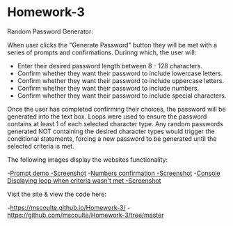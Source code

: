 # Homework-3

Random Password Generator:

When user clicks the "Generate Password" button they will be met with a series of prompts and confirmations.
Durinng which, the user will:

- Enter their desired password length between 8 - 128 characters. 
- Confirm whether they want their password to include lowercase letters.
- Confirm whether they want their password to include uppercase letters.
- Confirm whether they want their password to include numbers.
- Confirm whether they want their password to include special characters.

Once the user has completed confirming their choices, the password will be generated into the text box.
Loops were used to ensure the password contains at least 1 of each selected character type. Any random 
passwords generated NOT containing the desired character types would trigger the conditional 
statements, forcing a new password to be generated until the selected criteria is met.

The following images display the websites functionality:

-[Prompt demo -Screenshot](./Assets/Prompt.png)
-[Numbers confirmation -Screenshot](./Assets/NumbersPrompt.png)
-[Console Displaying loop when criteria wasn't met -Screenshot](./Assets/Console-False.png)

Visit the site & view the code here:

-https://mscoulte.github.io/Homework-3/
-https://github.com/mscoulte/Homework-3/tree/master